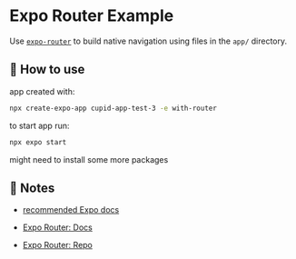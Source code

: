 # Expo Router Example

Use [`expo-router`](https://expo.github.io/router) to build native navigation using files in the `app/` directory.

## 🚀 How to use

app created with:
```sh
npx create-expo-app cupid-app-test-3 -e with-router
```

to start app run:
```sh
npx expo start
```

might need to install some more packages

## 📝 Notes

- [recommended Expo docs](https://docs.expo.dev/get-started/create-a-project/)

- [Expo Router: Docs](https://expo.github.io/router)
- [Expo Router: Repo](https://github.com/expo/router)

